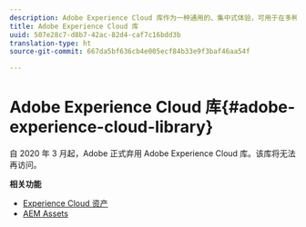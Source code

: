 ```yaml
---
description: Adobe Experience Cloud 库作为一种通用的、集中式体验，可用于在多种 Adobe Experience Cloud 解决方案中存储、查找和选择资产。
title: Adobe Experience Cloud 库
uuid: 507e28c7-d8b7-42ac-82d4-caf7c16bdd3b
translation-type: ht
source-git-commit: 667da5bf636cb4e005ecf84b33e9f3baf46aa54f

---
```



# Adobe Experience Cloud 库{#adobe-experience-cloud-library}

自 2020 年 3 月起，Adobe 正式弃用 Adobe Experience Cloud 库。该库将无法再访问。

**相关功能**

* [Experience Cloud 资产](https://docs.adobe.com/content/help/zh-Hans/core-services/interface/assets/experience-cloud-assets.html)
* [AEM Assets](https://docs.adobe.com/content/help/zh-Hans/experience-manager-cloud-service/assets/home.html)
